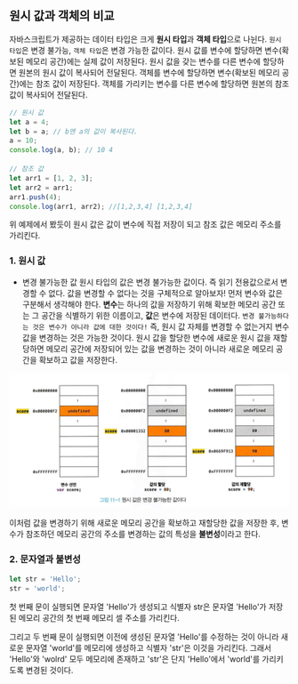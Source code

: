 ## 원시 값과 객체의 비교

자바스크립트가 제공하는 데이터 타입은 크게 **원시 타입**과 **객체 타입**으로 나뉜다.
`원시 타입`은 변경 불가능, `객체 타입`은 변경 가능한 값이다.
원시 값를 변수에 할당하면 변수(확보된 메모리 공간)에는 실제 값이 저장된다. 원시 값을 갖는 변수를 다른 변수에 할당하면 원본의 원시 값이 복사되어 전달된다.
객체를 변수에 할당하면 변수(확보된 메모리 공간)에는 참조 값이 저장된다. 객체를 가리키는 변수를 다른 변수에 할당하면 원본의 참조 값이 복사되어 전달된다.

```javascript
// 원시 값
let a = 4;
let b = a; // b엔 a의 값이 복사된다.
a = 10;
console.log(a, b); // 10 4

// 참조 값
let arr1 = [1, 2, 3];
let arr2 = arr1;
arr1.push(4);
console.log(arr1, arr2); //[1,2,3,4] [1,2,3,4]
```

위 예제에서 봤듯이 원시 값은 값이 변수에 직접 저장이 되고 참조 값은 메모리 주소를 가리킨다.

### 1. 원시 값

- 변경 불가능한 값
  원시 타입의 값은 변경 불가능한 값이다. 즉 읽기 전용값으로서 변경할 수 없다.
  값을 변경할 수 없다는 것을 구체적으로 알아보자!
  먼저 변수와 값은 구분해서 생각해야 한다.
  **변수**는 하나의 값을 저장하기 위해 확보한 메모리 공간 또는 그 공간을 식별하기 위한 이름이고, **값**은 변수에 저장된 데이터다.
  `변경 불가능하다는 것은 변수가 아니라 값에 대한 것이다!`
  즉, 원시 값 자체를 변경할 수 없는거지 변수 값을 변경하는 것은 가능한 것이다.
  원시 값을 할당한 변수에 새로운 원시 값을 재할당하면 메모리 공간에 저장되어 있는 값을 변경하는 것이 아니라 새로운 메모리 공간을 확보하고 값을 저장한다.

![원시값](./Image/원시값1.jpg)

이처럼 값을 변경하기 위해 새로운 메모리 공간을 확보하고 재할당한 값을 저장한 후, 변수가 참조하던 메모리 공간의 주소를 변경하는 값의 특성을 **불변성**이라고 한다.

### 2. 문자열과 불변성

```javascript
let str = 'Hello';
str = 'world';
```

첫 번째 문이 실행되면 문자열 'Hello'가 생성되고 식별자 str은 문자열 'Hello'가 저장된 메모리 공간의 첫 번째 메모리 셀 주소를 가리킨다.

그리고 두 번째 문이 실행되면 이전에 생성된 문자열 'Hello'를 수정하는 것이 아니라 새로운 문자열 'world'를 메모리에 생성하고 식별자 'str'은 이것을 가리킨다. 그래서 'Hello'와 'wolrd' 모두 메모리에 존재하고 'str'은 단지 'Hello'에서 'world'를 가리키도록 변경된 것이다.
